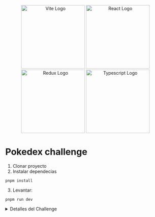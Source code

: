 <p align="center">
  <a href="https://vitejs.dev/" target="blank"><img src="https://upload.wikimedia.org/wikipedia/commons/f/f1/Vitejs-logo.svg" width="200" alt="Vite Logo" /></a>
  <a href="https://es.react.dev/" target="blank"><img src="https://upload.wikimedia.org/wikipedia/commons/a/a7/React-icon.svg" width="200" alt="React Logo" /></a>
  <a href="https://redux-toolkit.js.org/" target="blank"><img src="https://img.uxwing.com/wp-content/themes/uxwing/download/brands-social-media/redux-icon.png" width="200" alt="Redux Logo" /></a>
  <a href="https://www.typescriptlang.org/" target="blank"><img src="https://upload.wikimedia.org/wikipedia/commons/thumb/4/4c/Typescript_logo_2020.svg/2048px-Typescript_logo_2020.svg.png" width="200" alt="Typescript Logo" /></a>
</p>

# Pokedex challenge 

1. Clonar proyecto
2. Instalar dependecias
```
pnpm install
```
3. Levantar: 
```
pnpm run dev
```

<details>
 <summary>Detalles del Challenge</summary>

Este desafío tiene como objetivo plasmar tus habilidades como desarrollador frontend. Contará con **UNA SEMANA** para su desarrollo. 

## Requerimientos 
**Importante:** Podrá realizar la configuración del proyecto utilizando VITE o CREATE-REACT-APP
* Realizar un listado de pokemons en forma de galería.
* Utilizar un estado global para el manejo de la data, se recomienda Redux o Context.
*Cada pokemon debe ser plasmado en una card la cual deberá contar con los siguientes datos: Name, Image, Weight y Abilities.
* Debe contar con dos inputs para realizar el filtrado de pokemons, uno que me permita buscar según su nombre y otro que me permita filtrar por una o más habilidades. (Se puede realizar en un único input si lo desea).
* Debe contar con un selector múltiple que te permita eliminar uno o varios pokemons. (Esto debe ser simulado de manera local ya que la api solo permite peticiones de tipo GET). 
Documentación de la api: [https://pokeapi.co/](https://pokeapi.co/)


## Criterios de evaluación:
* Cumplimiento del objetivo
* Buenas prácticas de desarrollo
* Arquitectura y legibilidad del código
* Manejo del estado 
## Puntos extras:
* Se valorará especialmente la implementación con typescript
* Utilización de Styled Components o algun preprocesador CSS, por ejemplo SASS
* Manejo de estado con Redux.
* Diseño responsive. 
* Wow effect, a todos nos gusta ver cosas bonitas. ¡Sorprendenos! 
* Funcionalidad extra: paginación o scroll infinito para el listado de los elementos  
</details>